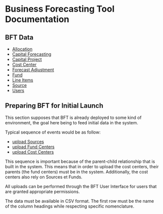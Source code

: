 # Business Forecasting Tool Documentation

## BFT Data

- [Allocation](docs/allocation/index.md)
- [Capital Forecasting](docs/capital-forecasting/index.md)
- [Capital Project](docs/capitalproject/index.md)
- [Cost Center](docs/costcenter/index.md)
- [Forecast Adjustment ](docs/forecast-adjustment/index.md)
- [Fund](docs/fund/index.md)
- [Line Items](docs/line-items/index.md)
- [Source](docs/source/index.md)
- [Users](docs/user/index.md)

## Preparing BFT for Initial Launch

This section supposes that BFT is already deployed to some kind of environment, the goal here being to feed initial data in the system.

Typical sequence of events would be as follow:

-   [upload Sources](docs/source/index.md#uploading-sources)
-   [upload Fund Centers](docs/fundcenter/index.md#upload-fund-center)
-   [upload Cost Centers](docs/costcenter/index.md#upload-cost-center)

This sequence is important because of the parent-child relationship that is built in the system. This means that in order to upload the cost centers, their parents (the fund centers) must be in the system. Additionally, the cost centers also rely on Sources et Funds.

All uploads can be performed through the BFT User Interface for users that are granted appropriate permissions.

The data must be available in CSV format. The first row must be the name of the column headings while respecting specific nomenclature.
